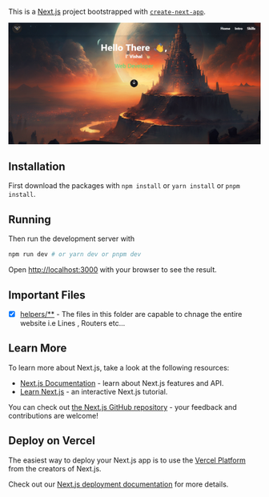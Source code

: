 This is a [Next.js](https://nextjs.org/) project bootstrapped with [`create-next-app`](https://github.com/vercel/next.js/tree/canary/packages/create-next-app).

![](public/gitOutputView/View1.png)

## Installation
First download the packages with `npm install` or `yarn install` or `pnpm install`.

## Running
Then run the development server with 
```bash
npm run dev # or yarn dev or pnpm dev
```


Open [http://localhost:3000](http://localhost:3000) with your browser to see the result.

## Important Files
- [x] [helpers/**](helpers/) - The files in this folder are capable to chnage the entire website i.e Lines , Routers etc...
## Learn More

To learn more about Next.js, take a look at the following resources:

- [Next.js Documentation](https://nextjs.org/docs) - learn about Next.js features and API.
- [Learn Next.js](https://nextjs.org/learn) - an interactive Next.js tutorial.

You can check out [the Next.js GitHub repository](https://github.com/vercel/next.js/) - your feedback and contributions are welcome!

## Deploy on Vercel

The easiest way to deploy your Next.js app is to use the [Vercel Platform](https://vercel.com/new?utm_medium=default-template&filter=next.js&utm_source=create-next-app&utm_campaign=create-next-app-readme) from the creators of Next.js.

Check out our [Next.js deployment documentation](https://nextjs.org/docs/deployment) for more details.
